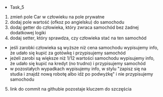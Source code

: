 - Task_5

1. zmień pole Car w człowieku na pole prywatne
2. dodaj pole wartość (ofkoz po angielsku) do samochodu
3. dodaj getter do człowieka, który zwraca samochód bez żadnej dodatkowej logiki
4. dodaj setter, który sprawdza, czy człowieka stać na ten samochód

- jeśli zarobki człowieka są wyższe niż cena samochodu wypisujemy info, że udało się kupić za gotówkę i przypisujemy samochód
- jeżeli zarobi są większe niż 1/12 wartości samochodu wypisujemy info, że udało się kupić na kredyt (no trudno) i przypisujemy samochód
- w pozostałych wypadkach wypisujemy info, w stylu "zapisz się na studia i znajdź nową robotę albo idź po podwyżkę" i nie przypisujemy samochodu

5. link do commit na githubie pozostaje kluczem do szczęścia
